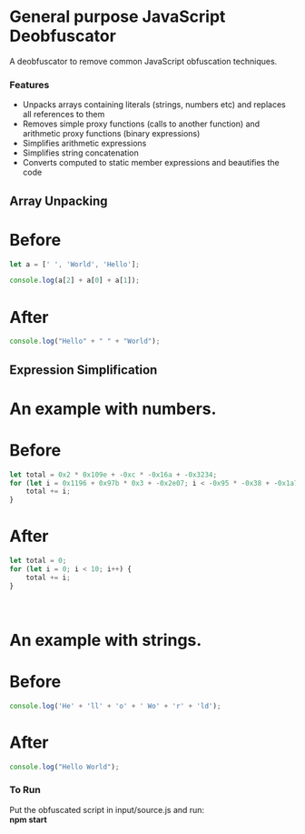 # General purpose JavaScript Deobfuscator

A deobfuscator to remove common JavaScript obfuscation techniques.<br/>

### Features
* Unpacks arrays containing literals (strings, numbers etc) and replaces all references to them
* Removes simple proxy functions (calls to another function) and arithmetic proxy functions (binary expressions)
* Simplifies arithmetic expressions
* Simplifies string concatenation
* Converts computed to static member expressions and beautifies the code


## Array Unpacking
# Before
```javascript
let a = [' ', 'World', 'Hello'];

console.log(a[2] + a[0] + a[1]);
```

# After
```javascript
console.log("Hello" + " " + "World");
```

## Expression Simplification
# An example with numbers.

# Before
```javascript
let total = 0x2 * 0x109e + -0xc * -0x16a + -0x3234;
for (let i = 0x1196 + 0x97b * 0x3 + -0x2e07; i < -0x95 * -0x38 + -0x1a75 + -0x619; i++) {
    total += i;
}
```

# After
```javascript
let total = 0;
for (let i = 0; i < 10; i++) {
    total += i;
}
```
<br/>

# An example with strings.

# Before
```javascript
console.log('He' + 'll' + 'o' + ' Wo' + 'r' + 'ld');
```

# After
```javascript
console.log("Hello World");
```


### To Run
Put the obfuscated script in input/source.js and run:<br/>
**npm start**